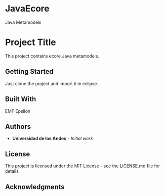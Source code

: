 # JavaEcore
Java Metamodels
# Project Title

This project contains ecore Java metamodels.
## Getting Started

Just clone the project and import it in eclipse.


## Built With
EMF
Epsilon

## Authors

* **Universidad de los Andes** - *Initial work*

## License

This project is licensed under the MIT License - see the [LICENSE.md](LICENSE.md) file for details

## Acknowledgments

